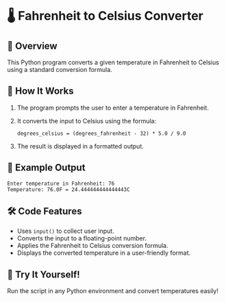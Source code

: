 # 🌡️ Fahrenheit to Celsius Converter

## 📖 Overview
This Python program converts a given temperature in Fahrenheit to Celsius using a standard conversion formula.

## 🚀 How It Works
1. The program prompts the user to enter a temperature in Fahrenheit.
2. It converts the input to Celsius using the formula:
   
   ```
   degrees_celsius = (degrees_fahrenheit - 32) * 5.0 / 9.0
   ```
   
3. The result is displayed in a formatted output.

## 📌 Example Output
```
Enter temperature in Fahrenheit: 76
Temperature: 76.0F = 24.444444444444443C
```

## 🛠️ Code Features
- Uses `input()` to collect user input.
- Converts the input to a floating-point number.
- Applies the Fahrenheit to Celsius conversion formula.
- Displays the converted temperature in a user-friendly format.

## 🎉 Try It Yourself!
Run the script in any Python environment and convert temperatures easily!

